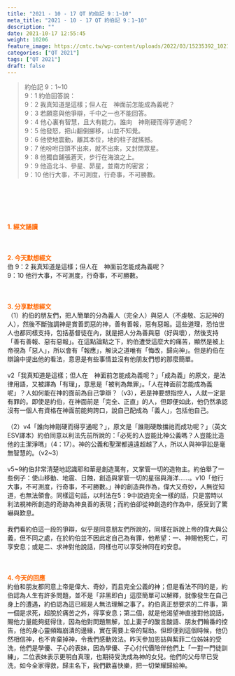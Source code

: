 ```yaml
---
title: "2021 - 10 - 17 QT 約伯記 9：1~10"
meta_title: "2021 - 10 - 17 QT 約伯記 9：1~10"
description: ""
date: 2021-10-17 12:55:45
weight: 10206
feature_image: https://cmtc.tw/wp-content/uploads/2022/03/15235392_10211799862337740_180693556567566654_o-1.webp
categories: ["QT 2021"]
tags: ["QT 2021"]
draft: false
---
```


<blockquote>約伯記 9：1~10<br />
9：1 約伯回答說：<br />
9：2 我真知道是這樣；但人在　神面前怎能成為義呢？<br />
9：3 若願意與他爭辯，千中之一也不能回答。<br />
9：4 他心裏有智慧，且大有能力。誰向　神剛硬而得亨通呢？<br />
9：5 他發怒，把山翻倒挪移，山並不知覺。<br />
9：6 他使地震動，離其本位，地的柱子就搖撼。<br />
9：7 他吩咐日頭不出來，就不出來，又封閉眾星。<br />
9：8 他獨自鋪張蒼天，步行在海浪之上。<br />
9：9 他造北斗、參星、昴星，並南方的密宮；<br />
9：10 他行大事，不可測度，行奇事，不可勝數。</blockquote><br />
&nbsp;<br />
<br />
&nbsp;<br />
<br />
<span style="color: #ff6600;"><strong>1. </strong><strong>經文誦讀</strong></span><br />
<br />
<span style="color: #ff6600;"><strong> </strong></span><br />
<br />
<span style="color: #ff6600;"><strong>2. 今天默想</strong><strong>經文<br />
</strong></span>伯 9：2 我真知道是這樣；但人在　神面前怎能成為義呢？<br />
9：10 他行大事，不可測度，行奇事，不可勝數。<br />
<br />
&nbsp;<br />
<br />
<span style="color: #ff6600;"><strong>3. 分享默想經文<br />
</strong></span>（1）約伯的朋友們，把人簡單的分為義人（完全人）與惡人（不虔敬、忘記神的人），然後不斷強調神是賞善罰惡的神，善有善報，惡有惡報。這些道理，恐怕世人也都同樣支持，包括基督徒在內，就是把人分為善與惡（好與壞），然後支持「善有善報、惡有惡報」。在這點論點之下，約伯遭受這麼大的痛苦，顯然是被上帝視為「惡人」，所以會有「報應」，解決之道唯有「悔改，歸向神」。但是約伯在辯論中提出他的看法，意思是有些事情並沒有他朋友們想的那麼簡單。<br />
<br />
v2「我真知道是這樣；但人在　神面前怎能成為義呢？」「成為義」的原文，是法律用語，又被譯為「有理」，意思是「被判為無罪」。「人在神面前怎能成為義呢」？人如何能在神的面前為自己爭辯？（v3），若是神要想指控人，人就一定是有罪的。即使是約伯，在神面前是「完全、正直」的人，但即便如此，他仍然承認沒有一個人有資格在神面前能夠誇口，說自己配成為「義人」，包括他自己。<br />
<br />
（2）v4「誰向神剛硬而得亨通呢？」，原文是「誰剛硬敵擋祂而成功呢？」（英文ESV譯本）約伯同意以利法先前所說的：「必死的人豈能比神公義嗎？人豈能比造他的主潔淨嗎」（4：17）。神的公義和聖潔都遠遠超越了人，所以人與神爭訟是毫無智慧的。（v2~3）<br />
<br />
v5~9約伯非常清楚地認識耶和華是創造萬有，又掌管一切的造物主。約伯舉了一些例子：使山移動、地震、日蝕，創造與掌管一切的星宿與海洋……。v10「他行大事，不可測度，行奇事，不可勝數。」神的創造與作為，偉大又奇妙，人無從知道，也無法領會。同樣這句話，以利法在5：9中說過完全一樣的話，只是當時以利法視神所創造的奇跡為神良善的表現；而約伯卻從神創造的作為中，感受到了驚嚇與歎息。<br />
<br />
我們看約伯這一段的爭辯，似乎是同意朋友們所說的，同樣在訴說上帝的偉大與公義，但不同之處，在於約伯並不因此定自己為有罪，他希望：一、神賜他死亡，可享安息；或是二、求神對他說話，同樣也可以享受神同在的安息。<br />
<br />
&nbsp;<br />
<br />
<span style="color: #ff6600;"><strong>4. 今天的回應<br />
</strong></span>約伯和朋友都同意上帝是偉大、奇妙，而且完全公義的神；但是看法不同的是，約伯認為人生有許多問題，並不是「非黑即白」這麼簡單可以解釋，就像發生在自己身上的遭遇，約伯認為這已經是人無法理解之事了。約伯真正想要求的二件事，第一個是求死，超脫於痛苦之外，得享安息；第二個，就是他渴望神直接對他說話，賜他力量能夠挺得住，因為他對問題無解，加上妻子的酸言酸語、朋友們輪番的控告，他的身心靈頻臨崩潰的邊緣，實在需要上帝的幫助。但即便到這個時候，他仍然相信神，也不肯棄掉神，令我們感動效法。昨天參加恩喆與絜菲二位姊妹的受洗，他們是學優、子心的表妹，因為學優、子心付代價陪伴他們上「一對一門徒訓練」，二位表妹表示更明白真理，也期待受洗成為神的女兒。他們的父母早已受洗，如今全家得救，歸主名下，我們歡喜快樂，把一切榮耀歸給神。<br />
<br />
&nbsp;<br />
<br />
&nbsp;
        